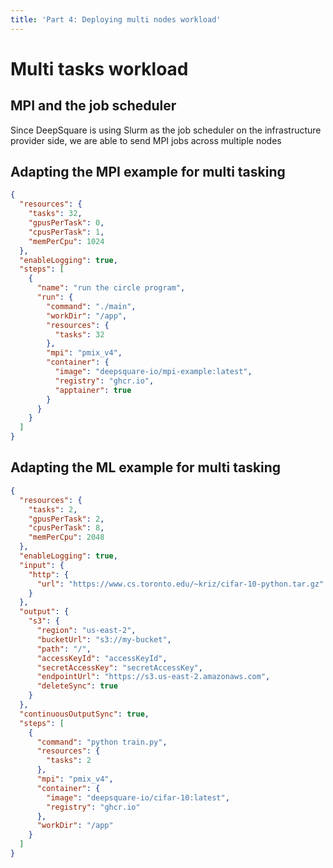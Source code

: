 ```yaml
---
title: 'Part 4: Deploying multi nodes workload'
---
```


# Multi tasks workload

## MPI and the job scheduler

Since DeepSquare is using Slurm as the job scheduler on the infrastructure provider side, we are able to send MPI jobs across multiple nodes

## Adapting the MPI example for multi tasking

```json
{
  "resources": {
    "tasks": 32,
    "gpusPerTask": 0,
    "cpusPerTask": 1,
    "memPerCpu": 1024
  },
  "enableLogging": true,
  "steps": [
    {
      "name": "run the circle program",
      "run": {
        "command": "./main",
        "workDir": "/app",
        "resources": {
          "tasks": 32
        },
        "mpi": "pmix_v4",
        "container": {
          "image": "deepsquare-io/mpi-example:latest",
          "registry": "ghcr.io",
          "apptainer": true
        }
      }
    }
  ]
}
```

## Adapting the ML example for multi tasking

```json title="Workflow"
{
  "resources": {
    "tasks": 2,
    "gpusPerTask": 2,
    "cpusPerTask": 8,
    "memPerCpu": 2048
  },
  "enableLogging": true,
  "input": {
    "http": {
      "url": "https://www.cs.toronto.edu/~kriz/cifar-10-python.tar.gz"
    }
  },
  "output": {
    "s3": {
      "region": "us‑east‑2",
      "bucketUrl": "s3://my-bucket",
      "path": "/",
      "accessKeyId": "accessKeyId",
      "secretAccessKey": "secretAccessKey",
      "endpointUrl": "https://s3.us‑east‑2.amazonaws.com",
      "deleteSync": true
    }
  },
  "continuousOutputSync": true,
  "steps": [
    {
      "command": "python train.py",
      "resources": {
        "tasks": 2
      },
      "mpi": "pmix_v4",
      "container": {
        "image": "deepsquare-io/cifar-10:latest",
        "registry": "ghcr.io"
      },
      "workDir": "/app"
    }
  ]
}
```
